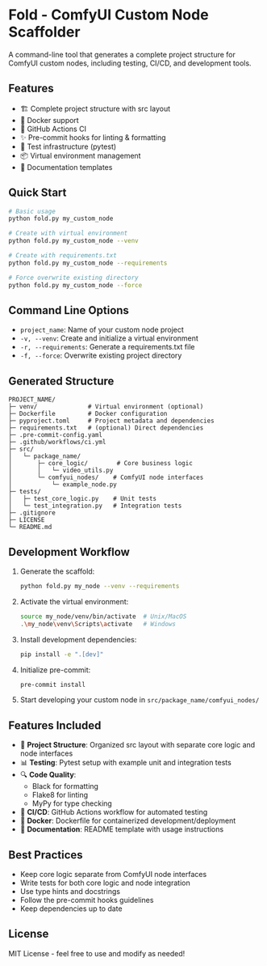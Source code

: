 # Fold - ComfyUI Custom Node Scaffolder

A command-line tool that generates a complete project structure for ComfyUI custom nodes, including testing, CI/CD, and development tools.

## Features

- 🏗️ Complete project structure with src layout
- 🐳 Docker support
- 🔄 GitHub Actions CI
- ✨ Pre-commit hooks for linting & formatting
- 🧪 Test infrastructure (pytest)
- 📦 Virtual environment management
- 📝 Documentation templates

## Quick Start

```bash
# Basic usage
python fold.py my_custom_node

# Create with virtual environment
python fold.py my_custom_node --venv

# Create with requirements.txt
python fold.py my_custom_node --requirements

# Force overwrite existing directory
python fold.py my_custom_node --force
```

## Command Line Options

- `project_name`: Name of your custom node project
- `-v, --venv`: Create and initialize a virtual environment
- `-r, --requirements`: Generate a requirements.txt file
- `-f, --force`: Overwrite existing project directory

## Generated Structure

```
PROJECT_NAME/
├─ venv/              # Virtual environment (optional)
├─ Dockerfile         # Docker configuration
├─ pyproject.toml     # Project metadata and dependencies
├─ requirements.txt   # (optional) Direct dependencies
├─ .pre-commit-config.yaml
├─ .github/workflows/ci.yml
├─ src/
│   └─ package_name/
│       ├─ core_logic/        # Core business logic
│       │   └─ video_utils.py
│       └─ comfyui_nodes/    # ComfyUI node interfaces
│           └─ example_node.py
├─ tests/
│   ├─ test_core_logic.py    # Unit tests
│   └─ test_integration.py   # Integration tests
├─ .gitignore
├─ LICENSE
└─ README.md
```

## Development Workflow

1. Generate the scaffold:
   ```bash
   python fold.py my_node --venv --requirements
   ```

2. Activate the virtual environment:
   ```bash
   source my_node/venv/bin/activate  # Unix/MacOS
   .\my_node\venv\Scripts\activate   # Windows
   ```

3. Install development dependencies:
   ```bash
   pip install -e ".[dev]"
   ```

4. Initialize pre-commit:
   ```bash
   pre-commit install
   ```

5. Start developing your custom node in `src/package_name/comfyui_nodes/`

## Features Included

- 🔧 **Project Structure**: Organized src layout with separate core logic and node interfaces
- 📊 **Testing**: Pytest setup with example unit and integration tests
- 🔍 **Code Quality**: 
  - Black for formatting
  - Flake8 for linting
  - MyPy for type checking
- 🚀 **CI/CD**: GitHub Actions workflow for automated testing
- 🐳 **Docker**: Dockerfile for containerized development/deployment
- 📝 **Documentation**: README template with usage instructions

## Best Practices

- Keep core logic separate from ComfyUI node interfaces
- Write tests for both core logic and node integration
- Use type hints and docstrings
- Follow the pre-commit hooks guidelines
- Keep dependencies up to date

## License

MIT License - feel free to use and modify as needed! 